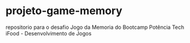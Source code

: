 # projeto-game-memory
repositorio para o desafio Jogo da Memoria do Bootcamp Potência Tech iFood - Desenvolvimento de Jogos
